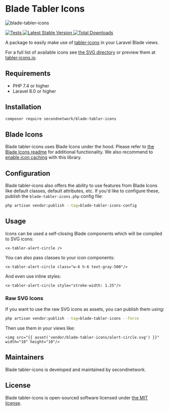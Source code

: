 # Blade Tabler Icons
![blade-tabler-icons](https://user-images.githubusercontent.com/13808106/190656285-ced1289f-b1d3-4e10-bc1a-728023633cc1.png)

<a href="https://github.com/secondnetwork/blade-tabler-icons/actions?query=workflow%3ATests">
    <img src="https://github.com/secondnetwork/blade-tabler-icons/workflows/Tests/badge.svg" alt="Tests">
</a>
<a href="https://packagist.org/packagessecondnetworkr/blade-tabler-icons">
    <img src="https://poser.pugx.org/secondnetwork/blade-tabler-icons/v/stable.svg" alt="Latest Stable Version">
</a>
<a href="https://packagist.org/packages/secondnetwork/blade-tabler-icons">
    <img src="https://poser.pugx.org/secondnetwork/blade-tabler-icons/d/total.svg" alt="Total Downloads">
</a>

A package to easily make use of [tabler-icons](https://github.com/tabler/tabler-icons) in your Laravel Blade views.

For a full list of available icons see [the SVG directory](resources/svg) or preview them at [tabler-icons.io](https://tabler-icons.io/).

## Requirements

- PHP 7.4 or higher
- Laravel 8.0 or higher

## Installation

```bash
composer require secondnetwork/blade-tabler-icons
```

## Blade Icons

Blade tabler-icons uses Blade Icons under the hood. Please refer to [the Blade Icons readme](https://github.com/blade-ui-kit/blade-icons) for additional functionality. We also recommend to [enable icon caching](https://github.com/blade-ui-kit/blade-icons#caching) with this library.

## Configuration

Blade tabler-icons also offers the ability to use features from Blade Icons like default classes, default attributes, etc. If you'd like to configure these, publish the `blade-tabler-icons.php` config file:

```bash
php artisan vendor:publish --tag=blade-tabler-icons-config
```

## Usage

Icons can be used a self-closing Blade components which will be compiled to SVG icons:

```blade
<x-tabler-alert-circle />
```

You can also pass classes to your icon components:

```blade
<x-tabler-alert-circle class="w-6 h-6 text-gray-500"/>
```

And even use inline styles:

```blade
<x-tabler-alert-circle style="stroke-width: 1.25"/>
```

### Raw SVG Icons

If you want to use the raw SVG icons as assets, you can publish them using:

```bash
php artisan vendor:publish --tag=blade-tabler-icons --force
```

Then use them in your views like:

```blade
<img src="{{ asset('vendor/blade-tabler-icons/alert-circle.svg') }}" width="10" height="10"/>
```

## Maintainers

Blade tabler-icons is developed and maintained by secondnetwork.

## License

Blade tabler-icons is open-sourced software licensed under [the MIT license](LICENSE.md).
